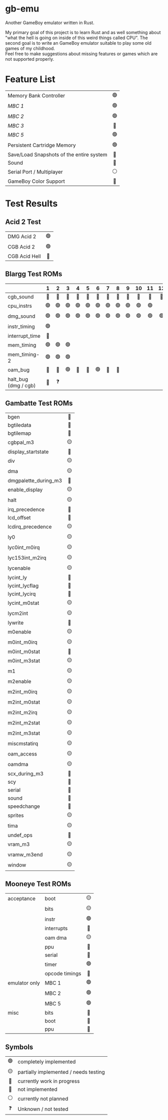 # gb-emu

Another GameBoy emulator written in Rust.

My primary goal of this project is to learn Rust and as well something about "what the hell is going on inside of this weird things called CPU".
The second goal is to write an GameBoy emulator suitable to play some old games of my childhood.  
Feel free to make suggestions about missing features or games which are not supported properly.

# Feature List

|                                          |     |
|:-----------------------------------------|:---:|
| Memory Bank Controller                   | 🟢  |
| *MBC 1*                                  | 🟢  |
| *MBC 2*                                  | 🟢  |
| *MBC 3*                                  | 🔴  |
| *MBC 5*                                  | 🟢  |
| Persistent Cartridge Memory              | 🟢  |
| Save/Load Snapshots of the entire system | 🔴  |
| Sound                                    | 🔴  |
| Serial Port / Multiplayer                |  ⚪  |
| GameBoy Color Support                    | 🔵  |


# Test Results

## Acid 2 Test

|               |     |
|---------------|:---:|
| DMG Acid 2    | 🟢  |
| CGB Acid 2    | 🟢  |
| CGB Acid Hell | 🔴  |

## Blargg Test ROMs

|                      |  1  |  2  |  3  |  4  |  5  |  6  |  7  |  8  |  9  | 10  | 11  | 12  |
|----------------------|:---:|:---:|:---:|:---:|:---:|:---:|:---:|:---:|:---:|:---:|:---:|:---:|
| cgb_sound            | 🔴  | 🔴  | 🔴  | 🔴  | 🔴  | 🔴  | 🔴  | 🔴  | 🔴  | 🔴  | 🔴  | 🔴  |
| cpu_instrs           | 🟢  | 🟢  | 🟢  | 🟢  | 🟢  | 🟢  | 🟢  | 🟢  | 🟢  | 🟢  | 🟢  |     |
| dmg_sound            | 🟢  | 🟢  | 🟢  | 🟢  | 🟢  | 🟢  | 🟢  | 🟢  | 🟢  | 🟢  | 🟢  | 🟢  |
| instr_timing         | 🟢  |     |     |     |     |     |     |     |     |     |     |     |
| interrupt_time       | 🔴  |     |     |     |     |     |     |     |     |     |     |     |
| mem_timing           | 🟢  | 🟢  | 🟢  |     |     |     |     |     |     |     |     |     |
| mem_timing-2         | 🟢  | 🟢  | 🟢  |     |     |     |     |     |     |     |     |     |
| oam_bug              | 🔴  | 🔴  | 🟢  | 🔴  | 🔴  | 🟢  | 🔴  | 🔴  |     |     |     |     |
| halt_bug (dmg / cgb) | 🔴  |  ❓  |     |     |     |     |     |     |     |     |     |     |

## Gambatte Test ROMs

|                      |     |
|----------------------|:---:|
| bgen                 | 🔴  |
| bgtiledata           | 🔴  |
| bgtilemap            | 🔴  |
| cgbpal_m3            | 🟡  |
| display_startstate   | 🔴  |
| div                  | 🟡  |
| dma                  | 🟡  |
| dmgpalette_during_m3 | 🔴  |
| enable_display       | 🟡  |
| halt                 | 🟡  |
| irq_precedence       | 🔴  |
| lcd_offset           | 🔴  |
| lcdirq_precedence    | 🟡  |
| ly0                  | 🟡  |
| lyc0int_m0irq        | 🟡  |
| lyc153int_m2irq      | 🟡  |
| lycenable            | 🟡  |
| lycint_ly            | 🔴  |
| lycint_lycflag       | 🔴  |
| lycint_lycirq        | 🔴  |
| lycint_m0stat        | 🟡  |
| lycm2int             | 🟡  |
| lywrite              | 🔴  |
| m0enable             | 🟡  |
| m0int_m0irq          | 🟡  |
| m0int_m0stat         | 🔴  |
| m0int_m3stat         | 🟡  |
| m1                   | 🟡  |
| m2enable             | 🟡  |
| m2int_m0irq          | 🟡  |
| m2int_m0stat         | 🟡  |
| m2int_m2irq          | 🟡  |
| m2int_m2stat         | 🟡  |
| m2int_m3stat         | 🟡  |
| miscmstatirq         | 🟡  |
| oam_access           | 🟡  |
| oamdma               | 🟡  |
| scx_during_m3        | 🔴  |
| scy                  | 🔴  |
| serial               | 🔴  |
| sound                | 🔴  |
| speedchange          | 🔴  |
| sprites              | 🟡  |
| tima                 | 🟡  |
| undef_ops            | 🔴  |
| vram_m3              | 🟡  |
| vramw_m3end          | 🟡  |
| window               | 🟡  |

## Mooneye Test ROMs

|               |                |     |
|---------------|----------------|:---:|
| acceptance    | boot           | 🟡  |
|               | bits           | 🟡  |
|               | instr          | 🟢  |
|               | interrupts     | 🔴  |
|               | oam dma        | 🟡  |
|               | ppu            | 🔴  |
|               | serial         | 🔴  |
|               | timer          | 🟢  |
|               | opcode timings | 🔴  |
| emulator only | MBC 1          | 🟢  |
|               | MBC 2          | 🟢  |
|               | MBC 5          | 🟢  |
| misc          | bits           | 🔴  |
|               | boot           | 🔴  |
|               | ppu            | 🔴  |


## Symbols

|     |                                       |
|:---:|:--------------------------------------|
| 🟢  | completely implemented                |
| 🟡  | partially implemented / needs testing |
| 🔵  | currently work in progress            |
| 🔴  | not implemented                       |
|  ⚪  | currently not planned                 |
|  ❓  | Unknown / not tested                  |
